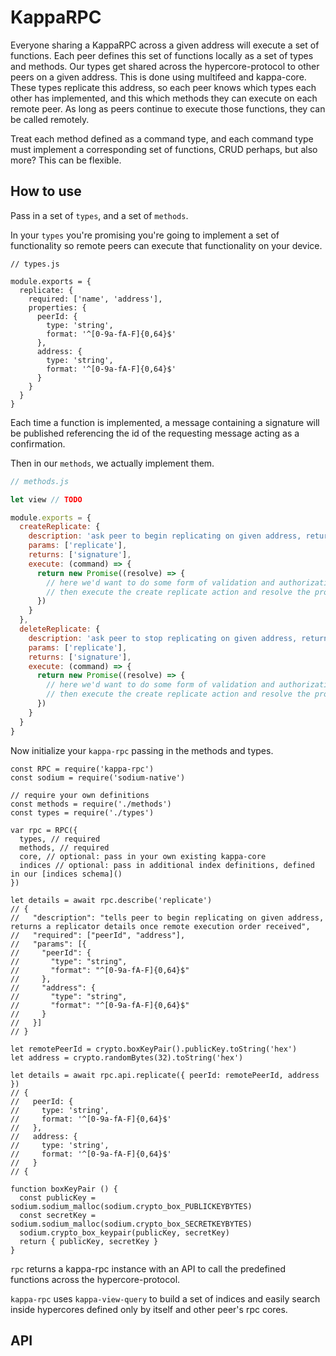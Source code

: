 # KappaRPC

Everyone sharing a KappaRPC across a given address will execute a set of functions. Each peer defines this set of functions locally as a set of types and methods. Our types get shared across the hypercore-protocol to other peers on a given address. This is done using multifeed and kappa-core. These types replicate this address, so each peer knows which types each other has implemented, and this which methods they can execute on each remote peer. As long as peers continue to execute those functions, they can be called remotely.

Treat each method defined as a command type, and each command type must implement a corresponding set of functions, CRUD perhaps, but also more? This can be flexible.

## How to use
Pass in a set of `types`, and a set of `methods`.

In your `types` you're promising you're going to implement a set of functionality so remote peers can execute that functionality on your device.

```
// types.js

module.exports = {
  replicate: {
    required: ['name', 'address'],
    properties: {
      peerId: {
        type: 'string',
        format: '^[0-9a-fA-F]{0,64}$'
      },
      address: {
        type: 'string',
        format: '^[0-9a-fA-F]{0,64}$'
      }
    }
  }
}
```
Each time a function is implemented, a message containing a signature will be published referencing the id of the requesting message acting as a confirmation.

Then in our `methods`, we actually implement them.

```js
// methods.js

let view // TODO

module.exports = {
  createReplicate: {
    description: 'ask peer to begin replicating on given address, returns a confirmation signature and the original params',
    params: ['replicate'],
    returns: ['signature'],
    execute: (command) => {
      return new Promise((resolve) => {
        // here we'd want to do some form of validation and authorization
        // then execute the create replicate action and resolve the promise
      })
    }
  },
  deleteReplicate: {
    description: 'ask peer to stop replicating on given address, returns a confirmation signature and the original params',
    params: ['replicate'],
    returns: ['signature'],
    execute: (command) => {
      return new Promise((resolve) => {
        // here we'd want to do some form of validation and authorization
        // then execute the create replicate action and resolve the promise
      })
    }
  }
}
```

Now initialize your `kappa-rpc` passing in the methods and types.

```
const RPC = require('kappa-rpc')
const sodium = require('sodium-native')

// require your own definitions
const methods = require('./methods')
const types = require('./types')

var rpc = RPC({
  types, // required
  methods, // required
  core, // optional: pass in your own existing kappa-core
  indices // optional: pass in additional index definitions, defined in our [indices schema]()
})

let details = await rpc.describe('replicate')
// {
//   "description": "tells peer to begin replicating on given address, returns a replicator details once remote execution order received",
//   "required": ["peerId", "address"],
//   "params": [{
//     "peerId": {
//       "type": "string",
//       "format": "^[0-9a-fA-F]{0,64}$"
//     },
//     "address": {
//       "type": "string",
//       "format": "^[0-9a-fA-F]{0,64}$"
//     }
//   }]
// }

let remotePeerId = crypto.boxKeyPair().publicKey.toString('hex')
let address = crypto.randomBytes(32).toString('hex')

let details = await rpc.api.replicate({ peerId: remotePeerId, address })
// {
//   peerId: {
//     type: 'string',
//     format: '^[0-9a-fA-F]{0,64}$'
//   },
//   address: {
//     type: 'string',
//     format: '^[0-9a-fA-F]{0,64}$'
//   }
// {

function boxKeyPair () {
  const publicKey = sodium.sodium_malloc(sodium.crypto_box_PUBLICKEYBYTES)
  const secretKey = sodium.sodium_malloc(sodium.crypto_box_SECRETKEYBYTES)
  sodium.crypto_box_keypair(publicKey, secretKey)
  return { publicKey, secretKey }
}
```

`rpc` returns a kappa-rpc instance with an API to call the predefined functions across the hypercore-protocol.

`kappa-rpc` uses `kappa-view-query` to build a set of indices and easily search inside hypercores defined only by itself and other peer's rpc cores.

## API


```

```



